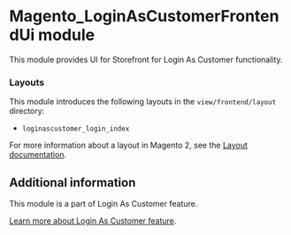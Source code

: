 # Magento_LoginAsCustomerFrontendUi module

This module provides UI for Storefront for Login As Customer functionality.

### Layouts

This module introduces the following layouts in the `view/frontend/layout` directory:
- `loginascustomer_login_index`

For more information about a layout in Magento 2, see the [Layout documentation](https://devdocs.magento.com/guides/v2.4/frontend-dev-guide/layouts/layout-overview.html).

## Additional information

This module is a part of Login As Customer feature.

[Learn more about Login As Customer feature](https://docs.magento.com/user-guide/customers/login-as-customer.html).
